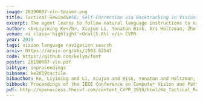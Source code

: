 ```yaml
---
image: 20190607-vln-teaser.png
title: Tactical Rewind&#58; Self-Correction via Backtracking in Vision-and-Language Navigation
excerpt: The agent learns to follow natural language instructions to navigate  in previously unseen house. We propose to combine neural network and search. We use local signals to act greedily and global signals to backtrack when exploring the environment. Our framework is simple and can be applied to any seq2seq agent with no training required. We achieved new SoTA at the time of submission.
author: <b>Liyiming Ke</b>, Xiujun Li, Yonatan Bisk, Ari Holtzman, Zhe Gan, Jingjing Liu, Jianfeng Gao, Yejin Choi, Siddhartha Srinivasa.
venue: <i class='highlight'>Oral(5.6%) </i> CVPR
year: 2019
tags: vision language navigation search
arxiv: https://arxiv.org/abs/1903.02547
code: https://github.com/kelym/fast
poster: 20190607-vln.pdf
bibtype: inproceedings
bibname: ke2019tactile
bibauthor: Ke, Liyiming and Li, Xiujun and Bisk, Yonatan and Holtzman, Ari and Gan, Zhe and Liu, Jingjing and Gao, Jianfeng and Choi, Yejin and Srinivasa, Siddhartha
bibbook: Proceedings of the IEEE Conference on Computer Vision and Pattern Recognition (CVPR)
pdf: http://openaccess.thecvf.com/content_CVPR_2019/html/Ke_Tactical_Rewind_Self-Correction_via_Backtracking_in_Vision-And-Language_Navigation_CVPR_2019_paper.html
---
```


